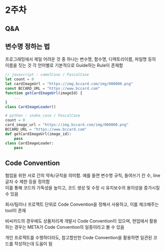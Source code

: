 # 2주차

## Q&A

## 변수명 정하는 법

프로그래밍에서 제일 어려운 것 중 하나는 변수명, 함수명, 디렉토리이름, 파일명 등의 이름을 짓는 것
각 언어별로 기본적으로 Guide하는 Rule이 존재함

```javascript
// javascript : camelCase / PascalCase
let count = 0
let cardImageUrl = "https://img.bccard.com/img/000000.png"
const BCCARD_URL = "https://www.bccard.com"
function getCardImageUrl(imageId) {
    ...
}
class CardImageLoader()
```

```python
# python : snake_case / PascalCase
count = 0
card_image_url = "https://img.bccard.com/img/000000.png"
BCCARD_URL = "https://www.bccard.com"
def getCardImageUrl(image_id):
    pass
class CardImageLoader:
    pass
```

## Code Convention

협업을 위한 서로 간의 약속/규칙을 의미함. 예를 들면 변수명 규칙, 들여쓰기 칸 수, line 글자 수 제한 등을 정의함  
이를 통해 코드의 가독성을 높이고, 코드 생성 및 수정 시 유지보수의 용이성을 증가시킬 수 있음

회사/팀이나 프로젝트 단위로 Code Convention을 정해서 사용하고, 이를 체크해주는 tool이 존재

비씨카드의 경우에도 상품처리계 개발시 Code Convention이 있으며, 현업에서 활용하는 경우는 META가 Code Convention의 일종이라고 볼 수 있음

개인 프로젝트를 수행하더라도, 참고할만한 Code Convention을 활용하면 일관된 코드를 작성하는데 도움이 됨
